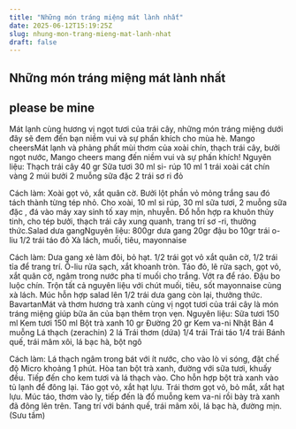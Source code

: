 ```yaml
---
title: "Những món tráng miệng mát lành nhất"
date: 2025-06-12T15:19:25Z
slug: nhung-mon-trang-mieng-mat-lanh-nhat
draft: false
---
```


## Những món tráng miệng mát lành nhất

## please be mine

Mát lạnh cùng hương vị ngọt tươi của trái cây, những món tráng miệng dưới đây sẽ đem đến bạn niềm vui và sự phấn khích cho mùa hè.
 Mango cheersMát lạnh và phảng phất mùi thơm của xoài chín, thạch trái cây, bưởi ngọt nước, Mango cheers mang đến niềm vui và sự phấn khích!
 Nguyên liệu:
Thạch trái cây 40 gr 
Sữa tươi 30 ml 
si- rúp 10 ml 
1 trái xoài cát chín vàng 
2 múi bưởi 
2 muỗng sữa đặc 
2 trái sơ ri đỏ
 
Cách làm:
Xoài gọt vỏ, xắt quân cờ. Bưởi lột phần vỏ mỏng trắng sau đó tách thành từng tép nhỏ.
Cho xoài, 10 ml si rúp, 30 ml sữa tươi, 2 muỗng sữa đặc , đá vào máy xay sinh tố xay mịn, nhuyễn.
Đổ hỗn hợp ra khuôn thủy tinh, cho tép bưởi, thạch trái cây xung quanh, trang trí sơ -ri, thưởng thức.Salad dưa gangNguyên liệu:
800gr dưa gang
20gr đậu bo
10gr trái o-liu
1/2 trái táo đỏ
Xà lách, muối, tiêu, mayonnaise
 
Cách làm:
Dưa gang xẻ làm đôi, bỏ hạt. 1/2 trái gọt vỏ xắt quân cờ, 1/2 trái tỉa để trang trí. Ô-liu rửa sạch, xắt khoanh tròn.
Táo đỏ, lê rửa sạch, gọt vỏ, xắt quân cờ, ngâm trong nước pha tí muối cho trắng. Vớt ra để ráo. Đậu bo luộc chín.
Trộn tất cả nguyên liệu với chút muối, tiêu, sốt mayonnaise cùng xà lách. Múc hỗn hợp salad lên 1/2 trái dưa gang còn lại, thưởng thức.
 BavartanMát và thơm hương trà xanh cùng vị ngọt tươi của trái cây là món tráng miệng giúp bữa ăn của bạn thêm trọn vẹn.
 Nguyên liệu:
Sữa tươi 150 ml 
Kem tươi 150 ml 
Bột trà xanh 10 gr 
Đường 20 gr 
Kem va-ni Nhật Bản 4 muỗng 
Lá thạch (zerachin) 2 lá 
Trái thơm (dứa) 1/4 trái 
Trái táo 1/4 trái 
Bánh quế, trái mâm xôi, lá bạc hà, bột ngô
 
Cách làm:
Lá thạch ngâm trong bát với ít nước, cho vào lò vi sóng, đặt chế độ Micro khoảng 1 phút. Hòa tan bột trà xanh, đường với sữa tươi, khuấy đều.
Tiếp đến cho kem tươi và lá thạch vào. Cho hỗn hợp bột trà xanh vào tủ lạnh để đông lại. Táo gọt vỏ, xắt hạt lựu. Trái thơm gọt vỏ, bỏ mắt, xắt hạt lựu.
Múc táo, thơm vào ly, tiếp đến là đổ muỗng kem va-ni rồi bày trà xanh đã đông lên trên. Tang trí với bánh quế, trái mâm xôi, lá bạc hà, đường mịn.
 (Sưu tầm)
